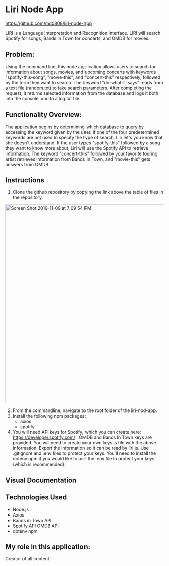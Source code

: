 # Liri Node App
https://github.com/md0808/liri-node-app

LIRI is a Language Interpretation and Recognition Interface. LIRI will search Spotify for songs, Bands in Town for concerts, and OMDB for movies.



## Problem:

Using the command line, this node application allows users to search for information about songs, movies, and upcoming concerts with keywords "spotify-this-song", "movie-this", and "concert-this" respectively, followed by the term they want to search. The keyword "do-what-it-says" reads from a text file (random.txt) to take search parameters. After completing the request, it returns selected information from the database and logs it both into the console, and to a log.txt file.


## Functionality Overview:

 The application begins by determining which database to query by accessing the keyword given by the user. If one of the four predetermined keywords are not used to specify the type of search, Liri let's you know that she doesn't understand. If the user types "spotify-this" followed by a song they want to know more about, Liri will use the Spotify API to retrieve information. The keyword "concert-this" followed by your favorite touring artist retrieves information from Bands In Town, and "movie-this" gets answers from OMDB. 

## Instructions
1. Clone the github repository by copying the link above the table of files in the repository.

<img width="630" alt="Screen Shot 2019-11-09 at 7 09 54 PM" src="https://user-images.githubusercontent.com/51139840/68537166-99f70f00-0325-11ea-9a7a-5f13168b0ed3.png">

2. From the commandline, navigate to the root folder of the liri-nod-app.
3. Install the following npm packages:
     * axios
     * spotify
4. You will need API keys for Spotify, which you can create here: https://developer.spotify.com/ . OMDB and Bands In Town keys are provided.
You will need to create your own keys.js file with the above information. Export the information so it can be read by liri.js. Use .gitignore and .env files to protect your keys. You'll need to install the dotenv npm if you would like to use the .env file to protect your keys (which is recommended).

## Visual Documentation




## Technologies Used
* Node.js
* Axios
* Bands in Town API
* Spotify API
OMDB API
* dotenv npm


## My role in this application: 
Creator of all content
